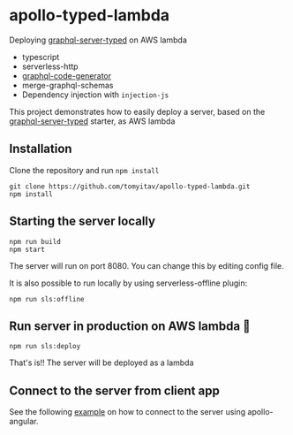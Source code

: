 # apollo-typed-lambda

Deploying [graphql-server-typed](https://github.com/tomyitav/graphql-server-typed) on AWS lambda

+ typescript
+ serverless-http
+ [graphql-code-generator](https://github.com/dotansimha/graphql-code-generator)
+ merge-graphql-schemas
+ Dependency injection with `injection-js`

This project demonstrates how to easily deploy a server, based on the [graphql-server-typed](https://github.com/tomyitav/graphql-server-typed)
starter, as AWS lambda

## Installation

Clone the repository and run `npm install`

```
git clone https://github.com/tomyitav/apollo-typed-lambda.git
npm install
```

## Starting the server locally

```
npm run build
npm start
```

The server will run on port 8080. You can change this by editing config file.

It is also possible to run locally by using serverless-offline plugin:

```
npm run sls:offline
```

## Run server in production on AWS lambda :rocket:

```
npm run sls:deploy
```

That's is!! The server will be deployed as a lambda

## Connect to the server from client app

See the following [example](https://github.com/tomyitav/apollo-angular-client-starter) on how to connect to the server using apollo-angular.

